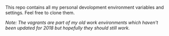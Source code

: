 This repo contains all my personal devolopment environment variables and settings. Feel free to clone them.

*Note: The vagrants are part of my old work environments which haven't been updated for 2018 but hopefully they should still work.*
